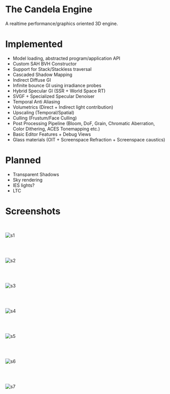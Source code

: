 # The Candela Engine

A realtime performance/graphics oriented 3D engine.

# Implemented 
- Model loading, abstracted program/application API
- Custom SAH BVH Constructor
- Support for Stack/Stackless traversal
- Cascaded Shadow Mapping
- Indirect Diffuse GI
- Infinite bounce GI using irradiance probes
- Hybrid Specular GI (SSR + World Space RT)
- SVGF + Specialized Specular Denoiser
- Temporal Anti Aliasing
- Volumetrics (Direct + Indirect light contribution)
- Upscaling (Temporal/Spatial)
- Culling (Frustum/Face Culling)
- Post Processing Pipeline (Bloom, DoF, Grain, Chromatic Aberration, Color Dithering, ACES Tonemapping etc.)
- Basic Editor Features + Debug Views
- Glass materials (OIT + Screenspace Refraction + Screenspace caustics)

# Planned
- Transparent Shadows
- Sky rendering
- IES lights?
- LTC

# Screenshots

</br>

![s1](https://github.com/swr06/Candela/tree/MainBranch/Screenshots/1.png)

</br>

</br>

![s2](https://github.com/swr06/Candela/tree/MainBranch/Screenshots/2.png)

</br>

</br>

![s3](https://github.com/swr06/Candela/tree/MainBranch/Screenshots/3.png)

</br>

</br>

![s4](https://github.com/swr06/Candela/tree/MainBranch/Screenshots/4.png)

</br>

</br>

![s5](https://github.com/swr06/Candela/tree/MainBranch/Screenshots/5.png)

</br>

</br>

![s6](https://github.com/swr06/Candela/tree/MainBranch/Screenshots/6.png)

</br>

</br>

![s7](https://github.com/swr06/Candela/tree/MainBranch/Screenshots/7.png)

</br>
